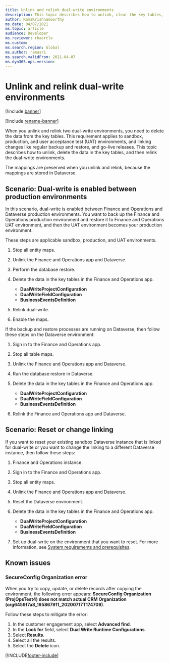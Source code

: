 ```yaml
---
title: Unlink and relink dual-write environments
description: This topic describes how to unlink, clear the key tables, and then relink dual-write environments.
author: RamaKrishnamoorthy
ms.date: 04/07/2021
ms.topic: article
audience: Developer
ms.reviewer: rhaertle
ms.custom:
ms.search.region: Global
ms.author: ramasri
ms.search.validFrom: 2021-04-07
ms.dyn365.ops.version:
---
```


# Unlink and relink dual-write environments

[!include [banner](../../includes/banner.md)]

[!include [rename-banner](~/includes/cc-data-platform-banner.md)]

When you unlink and relink two dual-write environments, you need to delete the data from the key tables. This requirement applies to sandbox, production, and user acceptance test (UAT) environments, and linking changes like regular backup and restore, and go-live releases. This topic describes how to unlink, delete the data in the key tables, and then relink the dual-write environments.

The mappings are preserved when you unlink and relink, because the mappings are stored in Dataverse.

## Scenario: Dual-write is enabled between production environments

In this scenario, dual-write is enabled between Finance and Operations and Dataverse production environments. You want to back up the Finance and Operations production environment and restore it to Finance and Operations UAT environment, and then the UAT environment becomes your production environment.

These steps are applicable sandbox, production, and UAT environments.

1. Stop all entity maps.
2. Unlink the Finance and Operations app and Dataverse.
3. Perform the database restore.
4. Delete the data in the key tables in the Finance and Operations app.

    - **DualWriteProjectConfiguration**
    - **DualWriteFieldConfiguration**
    - **BusinessEventsDefinition**

5. Relink dual-write.
6. Enable the maps.

If the backup and restore processes are running on Dataverse, then follow these steps on the Dataverse environment:

1. Sign in to the Finance and Operations app.
2. Stop all table maps.
3. Unlink the Finance and Operations app and Dataverse.
4. Run the database restore in Dataverse.
5. Delete the data in the key tables in the Finance and Operations app.

    - **DualWriteProjectConfiguration**
    - **DualWriteFieldConfiguration**
    - **BusinessEventsDefinition**

6. Relink the Finance and Operations app and Dataverse.

## Scenario: Reset or change linking

If you want to reset your existing sandbox Dataverse instance that is linked for dual-write or you want to change the linking to a different Dataverse instance, then follow these steps:

1. Finance and Operations instance.
2. Sign in to the Finance and Operations app.
3. Stop all entity maps.
4. Unlink the Finance and Operations app and Dataverse.
5. Reset the Dataverse environment.
6. Delete the data in the key tables in the Finance and Operations app.

    - **DualWriteProjectConfiguration**
    - **DualWriteFieldConfiguration**
    - **BusinessEventsDefinition**

7. Set up dual-write on the environment that you want to reset. For more information, see [System requirements and prerequisites](requirements-and-prerequisites.md).

## Known issues

### SecureConfig Organization error

When you try to copy, update, or delete records after copying the environment, the following error appears: **SecureConfig Organization (ProjOpsTest4) does not match actual CRM Organization (org6459f7a8_195867911_20200717T174709)**.

Follow these steps to mitigate the error:

1. In the customer engagement app, select **Advanced find**.
2. In the **Look for** field, select **Dual Write Runtime Configurations**.
3. Select **Results**.
4. Select all the results.
5. Select the **Delete** icon.

[!INCLUDE[footer-include](../../../../includes/footer-banner.md)]
